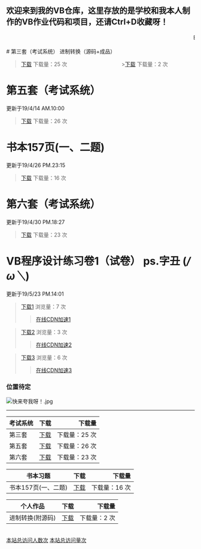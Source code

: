 
<link rel="icon" type="image/png" sizes="16x16" href="https://17shiyan2.cn/images/favicon-16x16-next.ico">

## 欢迎来到我的VB仓库，这里存放的是学校和我本人制作的VB作业代码和项目，还请Ctrl+D收藏呀！
<audio autoplay="autopaly">
	<source src="http://music.163.com/song/media/outer/url?id=27493175.mp3" type="audio/mp3">
</audio>
<marquee>By~陈景跃</marquee>
<br>
<br>
# 第三套（考试系统）                                                    进制转换（源码+成品） 

>[下载](https://17shiyan2.cn/vbcode/dl/3.rar)   下载量：25 次   &nbsp;&nbsp;&nbsp;&nbsp;&nbsp;&nbsp;&nbsp;&nbsp;&nbsp;&nbsp;&nbsp;&nbsp;&nbsp;&nbsp;&nbsp;&nbsp;&nbsp;&nbsp;&nbsp;&nbsp;&nbsp;&nbsp;&nbsp;&nbsp;&nbsp;&nbsp;&nbsp;&nbsp;&nbsp;&nbsp;&nbsp;&nbsp;&nbsp;&nbsp;&nbsp; >[下载](https://17shiyan2.cn/vbcode/dl/进制转换源码.rar)   下载量：2 次


# 第五套（考试系统） 
更新于19/4/14 AM.10:00

>[下载](https://17shiyan2.cn/vbcode/dl/vb(5).rar)   下载量：26 次

# 书本157页(一、二题) 
更新于19/4/26 PM.23:15

>[下载](https://17shiyan2.cn/vbcode/dl/周末作业157页2题.rar)   下载量：16 次

# 第六套（考试系统） 
更新于19/4/30 PM.18:27

>[下载](https://17shiyan2.cn/vbcode/dl/第六套.rar)   下载量：23 次

# VB程序设计练习卷1（试卷） ps.字丑 (*/ω＼*)
更新于19/5/23 PM.14:01

>[下载1](http://dl.17shiyan2.cn/?/images/2019/05/26/UNdrA6OlWo/1.png) 浏览量：7 次
>>[在线CDN加速1](http://17shiyan2.cn/vbcode/dl/pic/vb程序设计第一卷/1.png)  

>[下载2](http://dl.17shiyan2.cn/?/images/2019/05/26/cUmgnBavPD/2.png)   浏览量：3 次
>>[在线CDN加速2](http://17shiyan2.cn/vbcode/dl/pic/vb程序设计第一卷/2.png) 

>[下载3](http://dl.17shiyan2.cn/?/images/2019/05/26/sNHgwg2e0s/3.png)   浏览量：6 次
>>[在线CDN加速3](http://17shiyan2.cn/vbcode/dl/pic/vb程序设计第一卷/3.png) 

### 位置待定

![快来夸我呀！.jpg](https://s2.ax1x.com/2019/03/30/ADKVC4.jpg)

----

考试系统|下载|下载量
---|:--:|---:
第三套|[下载](https://17shiyan2.cn/vbcode/3.rar)|下载量：25 次
第五套|[下载](https://17shiyan2.cn/vbcode/dl/vb(5).rar)|下载量：26 次
第六套|[下载](https://17shiyan2.cn/vbcode/dl/第六套.rar)|下载量：23 次

书本习题|下载|下载量
---|:--:|---:
书本157页(一、二题)|[下载](https://17shiyan2.cn/vbcode/dl/周末作业157页2题.rar)|下载量：16 次

个人作品|下载|下载量
---|:--:|---:
进制转换(附源码)|[下载](https://17shiyan2.cn/vbcode/dl/进制转换源码.rar)|下载量：2 次

<br>
<script async src="//busuanzi.ibruce.info/busuanzi/2.3/busuanzi.pure.mini.js"></script>
<a align="right" href="#"  onclick="javascript:alert('欢迎━(*｀∀´*)ノ亻！ 恭喜！')"><span id="busuanzi_container_site_uv">本站总访问人数<span id="busuanzi_value_site_uv"></span>次</span></a>
<a align="right" href="#"  onclick="javascript:alert('恭喜！已经有这么多人访问了！')"><span id="busuanzi_container_site_pv">本站总访问量<span id="busuanzi_value_site_pv"></span>次</span></a>
<br>
<br>

